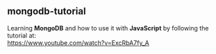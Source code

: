 ## mongodb-tutorial

Learning **MongoDB** and how to use it with **JavaScript** by following the tutorial at:  
https://www.youtube.com/watch?v=ExcRbA7fy_A
